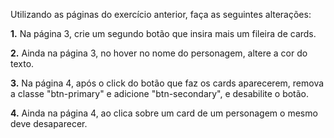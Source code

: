 Utilizando as páginas do exercício anterior, faça as seguintes alterações:

**1.** Na página 3, crie um segundo botão que insira mais um fileira de cards.

**2.** Ainda na página 3, no hover no nome do personagem, altere a cor do texto.

**3.** Na página 4, após o click do botão que faz os cards aparecerem, remova a classe "btn-primary" e adicione "btn-secondary", e desabilite o botão.

**4.** Ainda na página 4, ao clica sobre um card de um personagem o mesmo deve desaparecer.
